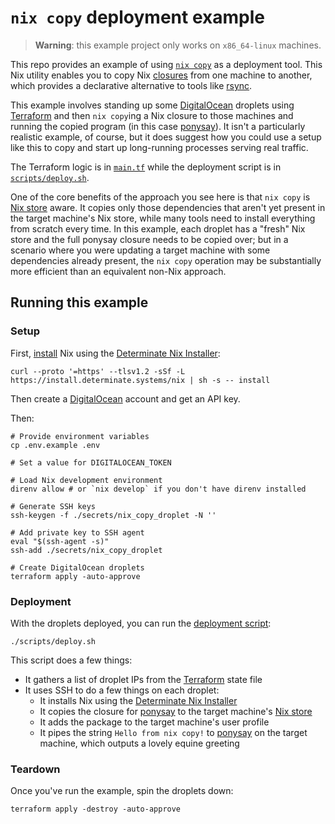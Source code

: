 # `nix copy` deployment example

> **Warning**: this example project only works on `x86_64-linux` machines.

This repo provides an example of using [`nix copy`][nix-copy] as a deployment tool. This Nix utility enables you to copy Nix [closures] from one machine to another, which provides a declarative alternative to tools like [rsync].

This example involves standing up some [DigitalOcean][do] droplets using [Terraform] and then `nix copy`ing a Nix closure to those machines and running the copied program (in this case [ponysay]). It isn't a particularly realistic example, of course, but it does suggest how you could use a setup like this to copy and start up long-running processes serving real traffic.

The Terraform logic is in [`main.tf`](./main.tf) while the deployment script is in [`scripts/deploy.sh`](./scripts/deploy.sh).

One of the core benefits of the approach you see here is that `nix copy` is [Nix store][store] aware. It copies only those dependencies that aren't yet present in the target machine's Nix store, while many tools need to install everything from scratch every time. In this example, each droplet has a "fresh" Nix store and the full ponysay closure needs to be copied over; but in a scenario where you were updating a target machine with some dependencies already present, the `nix copy` operation may be substantially more efficient than an equivalent non-Nix approach.

## Running this example

### Setup

First, [install] Nix using the [Determinate Nix Installer][nix-installer]:

```shell
curl --proto '=https' --tlsv1.2 -sSf -L https://install.determinate.systems/nix | sh -s -- install
```

Then create a [DigitalOcean][do] account and get an API key.

Then:

```shell
# Provide environment variables
cp .env.example .env

# Set a value for DIGITALOCEAN_TOKEN

# Load Nix development environment
direnv allow # or `nix develop` if you don't have direnv installed

# Generate SSH keys
ssh-keygen -f ./secrets/nix_copy_droplet -N ''

# Add private key to SSH agent
eval "$(ssh-agent -s)"
ssh-add ./secrets/nix_copy_droplet

# Create DigitalOcean droplets
terraform apply -auto-approve
```

### Deployment

With the droplets deployed, you can run the [deployment script](./scripts/deploy.sh):

```shell
./scripts/deploy.sh
```

This script does a few things:

- It gathers a list of droplet IPs from the [Terraform] state file
- It uses SSH to do a few things on each droplet:
  - It installs Nix using the [Determinate Nix Installer][nix-installer]
  - It copies the closure for [ponysay] to the target machine's [Nix store][store]
  - It adds the package to the target machine's user profile
  - It pipes the string `Hello from nix copy!` to [ponysay] on the target machine, which outputs a lovely equine greeting

### Teardown

Once you've run the example, spin the droplets down:

```shell
terraform apply -destroy -auto-approve
```

[closures]: https://zero-to-nix.com/concepts/closures
[do]: https://digitalocean.com
[go]: https://go.dev
[install]: https://zero-to-nix.com/start/install
[nix-copy]: https://nixos.org/manual/nix/stable/command-ref/new-cli/nix3-copy
[nix-installer]: https://github.com/DeterminateSystems/nix-installer
[ponysay]: https://github.com/erkin/ponysay
[rsync]: https://linux.die.net/man/1/rsync
[store]: https://zero-to-nix.com/concepts/nix-store
[terraform]: https://terraform.io
